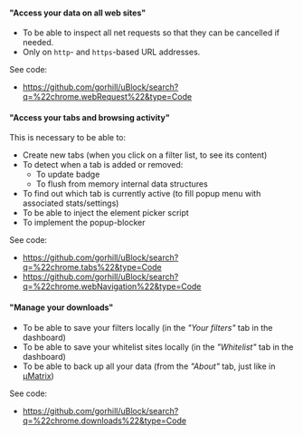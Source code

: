 #### "Access your data on all web sites"

- To be able to inspect all net requests so that they can be cancelled if needed.
- Only on `http`- and `https`-based URL addresses.

See code:
- <https://github.com/gorhill/uBlock/search?q=%22chrome.webRequest%22&type=Code>

#### "Access your tabs and browsing activity"

This is necessary to be able to:

- Create new tabs (when you click on a filter list, to see its content)
- To detect when a tab is added or removed:
    - To update badge
    - To flush from memory internal data structures
- To find out which tab is currently active (to fill popup menu with associated stats/settings)
- To be able to inject the element picker script
- To implement the popup-blocker

See code:
- <https://github.com/gorhill/uBlock/search?q=%22chrome.tabs%22&type=Code>
- <https://github.com/gorhill/uBlock/search?q=%22chrome.webNavigation%22&type=Code>

#### "Manage your downloads"

- To be able to save your filters locally (in the _"Your filters"_ tab in the dashboard)
- To be able to save your whitelist sites locally (in the _"Whitelist"_ tab in the dashboard)
- To be able to back up all your data (from the _"About"_ tab, just like in [µMatrix](https://github.com/gorhill/uMatrix))

See code:
- <https://github.com/gorhill/uBlock/search?q=%22chrome.downloads%22&type=Code>